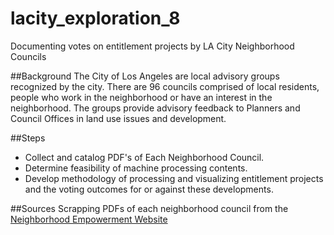 # lacity_exploration_8
Documenting votes on entitlement projects by LA City Neighborhood Councils

##Background
The City of Los Angeles are local advisory groups recognized by the city. There are 96 councils comprised of local residents, people who work in the neighborhood or have an interest in the neighborhood. The groups provide advisory feedback to Planners and Council Offices in land use issues and development.

##Steps
* Collect and catalog PDF's of Each Neighborhood Council.
* Determine feasibility of machine processing contents.
* Develop methodology of processing and visualizing entitlement projects and the voting outcomes for or against these developments.

##Sources
Scrapping PDFs of each neighborhood council from the [Neighborhood Empowerment Website](http://empowerla.org/)
